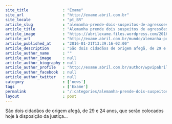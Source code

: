 ```yaml
---
site_title               : "Exame"
site_url                 : "http://exame.abril.com.br"
site_locale              : "pt_BR"
article_slug             : "alemanha-prende-dois-suspeitos-de-agressoes-no-ano-novo"
article_title            : "Alemanha prende dois suspeitos de agressões no ano novo"
article_image            : "https://abrilexame.files.wordpress.com/2016/09/size_960_16_9_policia-alema-trabalha-apos-ameaca-terrorista-em-munique6.jpg?quality=70&strip=all&w=960"
article_url              : "http://exame.abril.com.br/mundo/alemanha-prende-dois-suspeitos-de-agressoes-no-ano-novo/"
article_published_at     : "2016-01-21T13:39:16-02:00"
article_description      : "São dois cidadãos de origem afegã, de 29 e 24 anos, que serão colocados hoje à disposição da justiça..."
article_author_name      : ""
article_author_image     : null
article_author_biography : null
article_author_profile   : "http://exame.abril.com.br/author/wpvipabril/"
article_author_facebook  : null
article_author_twitter   : null
category                 : ['news']
tags                     : ['Exame']
permalink                : "/:categories/alemanha-prende-dois-suspeitos-de-agressoes-no-ano-novo/"
layout                   : post
---
```


São dois cidadãos de origem afegã, de 29 e 24 anos, que serão colocados hoje à disposição da justiça...
